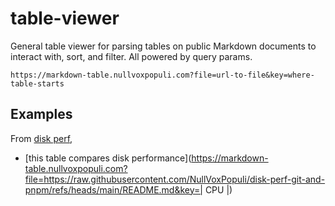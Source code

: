 # table-viewer


General table viewer for parsing tables on public Markdown documents to interact with, sort, and filter.
All powered by query params.


```
https://markdown-table.nullvoxpopuli.com?file=url-to-file&key=where-table-starts
```

## Examples


From [disk perf](https://github.com/NullVoxPopuli/disk-perf-git-and-pnpm), 
  - [this table compares disk performance](https://markdown-table.nullvoxpopuli.com?file=https://raw.githubusercontent.com/NullVoxPopuli/disk-perf-git-and-pnpm/refs/heads/main/README.md&key=| CPU |)

